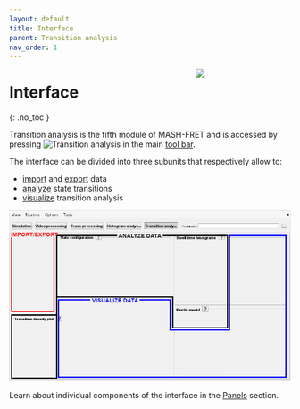 ```yaml
---
layout: default
title: Interface
parent: Transition analysis
nav_order: 1
---
```


<img src="../assets/images/logos/logo-transition-analysis_400px.png" width="170" style="float:right; margin-left: 15px;"/>

# Interface
{: .no_toc }

Transition analysis is the fifth module of MASH-FRET and is accessed by pressing 
![Transition analysis](../assets/images/gui/TA-but-transition-analysis.png "Transition analysis") in the main 
[tool bar](../Getting_started.html#interface).

The interface can be divided into three subunits that respectively allow to:
* <u>import</u> and <u>export</u> data
* <u>analyze</u> state transitions
* <u>visualize</u> transition analysis

<a class="plain" href="../assets/images/gui/interface-transition-analysis.png"><img src="../assets/images/gui/interface-transition-analysis.png" /></a>

Learn about individual components of the interface in the 
[Panels](panels.html) section.

